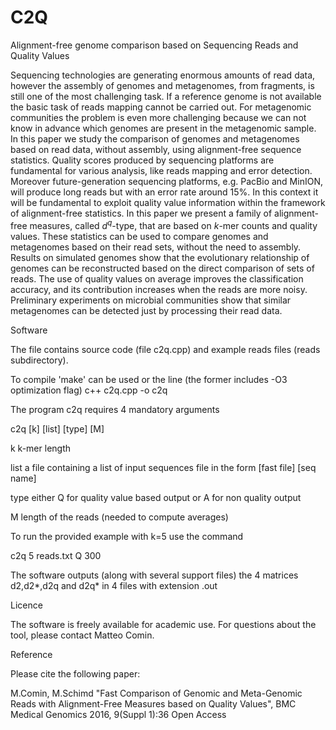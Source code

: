 # C2Q

 Alignment-free genome comparison based on Sequencing Reads and Quality Values

Sequencing technologies are generating enormous amounts of read data, however the assembly of genomes and metagenomes, from fragments, is still one of the most challenging task. If a reference genome is not available the basic task of reads mapping cannot be carried out. For metagenomic communities the problem is even more challenging because we can not know in advance which genomes are present in the metagenomic sample. In this paper we study the comparison of genomes and metagenomes based on read data, without assembly, using alignment-free sequence statistics.
Quality scores produced by sequencing platforms are fundamental for various analysis, like reads mapping and error detection. Moreover future-generation sequencing platforms, e.g. PacBio and MinION, will produce long reads but with an error rate around 15\%. In this context it will be fundamental to exploit quality value information within the framework of alignment-free statistics.
In this paper we present a family of alignment-free measures, called $d^q$-type, that are based on $k$-mer counts and quality values. These statistics can be used to compare genomes and metagenomes based on their read sets, without the need to assembly. Results on simulated genomes show that the evolutionary relationship of genomes can be reconstructed based on the direct comparison of sets of reads. The use of quality values on average improves the classification accuracy, and its contribution increases when the reads are more noisy. Preliminary experiments on microbial communities show that similar metagenomes can be detected just by processing their read data.


Software

The file contains source code (file c2q.cpp) and example reads files (reads subdirectory).


To compile 'make' can be used or the line (the former includes -O3 optimization flag)
c++ c2q.cpp -o c2q

The program c2q requires 4 mandatory arguments

c2q [k] [list] [type] [M]

k k-mer length

list a file containing a list of input sequences file in the form [fast file] [seq name]

type either Q for quality value based output or A for non quality output

M length of the reads (needed to compute averages)

To run the provided example with k=5 use the command

c2q 5 reads.txt Q 300

The software outputs (along with several support files) the 4 matrices d2,d2*,d2q and d2q* in 4 files with extension .out


Licence

The software is freely available for academic use.
For questions about the tool, please contact Matteo Comin.

Reference

Please cite the following paper:

M.Comin, M.Schimd
"Fast Comparison of Genomic and Meta-Genomic Reads with Alignment-Free Measures based on Quality Values",
BMC Medical Genomics 2016, 9(Suppl 1):36 Open Access
